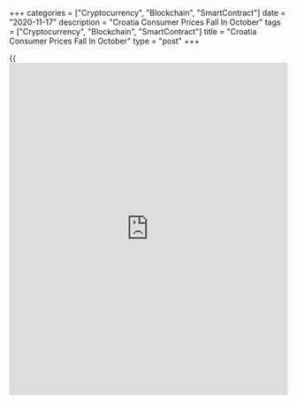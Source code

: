 +++
categories = ["Cryptocurrency", "Blockchain", "SmartContract"]
date = "2020-11-17"
description = "Croatia Consumer Prices Fall In October"
tags = ["Cryptocurrency", "Blockchain", "SmartContract"]
title = "Croatia Consumer Prices Fall In October"
type = "post"
+++

{{<iframe id="large-banner" src="https://www.bounty.group/#slide=21.0" width="100%" height="600" scrolling="no" style="border: 0px solid rgb(216, 221, 230); border-radius: 3px;">}}

Croatia's consumer prices fell in October, figures from the Croatian
Bureau of Statistics showed on Tuesday.

The consumer price index fell 0.1 percent year-on-year in October, after
remaining unchanged in September.

Prices for housing, water, electricity, gas and other fuels declined 1.6
percent yearly in October and those of transport fell 5.0 percent.

Prices for education and furnishings, household equipment and routine
household maintenance decreased by 0.3 percent and 0.6 percent,
respectively.

On a monthly basis, consumer prices rose 0.4 percent in October, after a
0.8 percent growth in the prior month.

For comments and feedback [contact](https://www.playgroundfx.com/contact/): editorial@rtt[news](https://www.letsplayfx.com/blog/forex-news-website/).com

[Economic News][1]

 **What parts of the world are seeing the best (and worst) economic
performances lately? Click[here][2] to check out our [Econ Scorecard][2]
and find out! See up-to-the-moment [ranking](https://www.playgroundfx.com/blog/crypto-exchange-ranking/)s for the best and worst
performers in [GDP][2], [unemployment rate][3], [inflation][4] and much
more.**

   1. www.rtt[news](https://www.letsplayfx.com/blog/forex-news-website/).com/Content/EconomicNews.aspx
   2. www.rtt[news](https://www.letsplayfx.com/blog/forex-news-website/).com/economic-scorecard/world-rank/GDP/highest-performance.aspx
   3. www.rtt[news](https://www.letsplayfx.com/blog/forex-news-website/).com/economic-scorecard/world-rank/unemployment-rate/lowest-performance.aspx
   4. www.rtt[news](https://www.letsplayfx.com/blog/forex-news-website/).com/economic-scorecard/world-rank/CPI/highest-performance.aspx